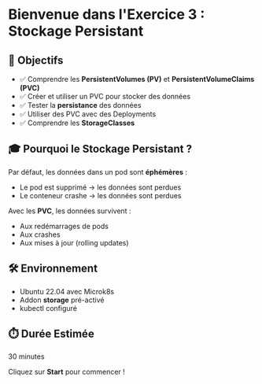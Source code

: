 # Bienvenue dans l'Exercice 3 : Stockage Persistant

## 🎯 Objectifs

- ✅ Comprendre les **PersistentVolumes (PV)** et **PersistentVolumeClaims (PVC)**
- ✅ Créer et utiliser un PVC pour stocker des données
- ✅ Tester la **persistance** des données
- ✅ Utiliser des PVC avec des Deployments
- ✅ Comprendre les **StorageClasses**

## 🎓 Pourquoi le Stockage Persistant ?

Par défaut, les données dans un pod sont **éphémères** :
- Le pod est supprimé → les données sont perdues
- Le conteneur crashe → les données sont perdues

Avec les **PVC**, les données survivent :
- Aux redémarrages de pods
- Aux crashes
- Aux mises à jour (rolling updates)

## 🛠️ Environnement

- Ubuntu 22.04 avec Microk8s
- Addon **storage** pré-activé
- kubectl configuré

## ⏱️ Durée Estimée

30 minutes

Cliquez sur **Start** pour commencer !
